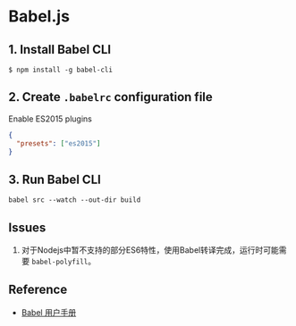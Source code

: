 # Babel.js

## 1. Install Babel CLI
```shell
$ npm install -g babel-cli
```

## 2. Create `.babelrc` configuration file
Enable ES2015 plugins
```json
{
  "presets": ["es2015"]
}
```

## 3. Run Babel CLI
```shell
babel src --watch --out-dir build
```

## Issues
1. 对于Nodejs中暂不支持的部分ES6特性，使用Babel转译完成，运行时可能需要 `babel-polyfill`。

## Reference
- [Babel 用户手册](https://github.com/thejameskyle/babel-handbook/blob/master/translations/zh-Hans/user-handbook.md)
